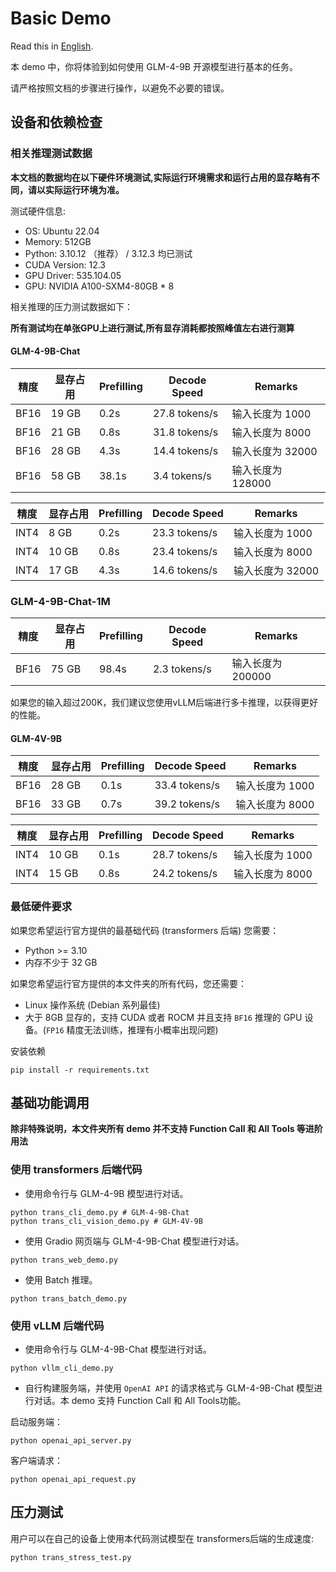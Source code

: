 # Basic Demo

Read this in [English](README_en.md).

本 demo 中，你将体验到如何使用 GLM-4-9B 开源模型进行基本的任务。

请严格按照文档的步骤进行操作，以避免不必要的错误。

## 设备和依赖检查

### 相关推理测试数据

**本文档的数据均在以下硬件环境测试,实际运行环境需求和运行占用的显存略有不同，请以实际运行环境为准。**

测试硬件信息:

+ OS: Ubuntu 22.04
+ Memory: 512GB
+ Python: 3.10.12 （推荐） / 3.12.3 均已测试
+ CUDA Version:  12.3
+ GPU Driver: 535.104.05
+ GPU: NVIDIA A100-SXM4-80GB * 8

相关推理的压力测试数据如下：

**所有测试均在单张GPU上进行测试,所有显存消耗都按照峰值左右进行测算**

#### GLM-4-9B-Chat

| 精度   | 显存占用  | Prefilling | Decode Speed  | Remarks      |
|------|-------|------------|---------------|--------------|
| BF16 | 19 GB | 0.2s       | 27.8 tokens/s | 输入长度为 1000   |
| BF16 | 21 GB | 0.8s       | 31.8 tokens/s | 输入长度为 8000   |
| BF16 | 28 GB | 4.3s       | 14.4 tokens/s | 输入长度为 32000  |
| BF16 | 58 GB | 38.1s      | 3.4  tokens/s | 输入长度为 128000 |

| 精度   | 显存占用  | Prefilling | Decode Speed  | Remarks     |
|------|-------|------------|---------------|-------------|
| INT4 | 8 GB  | 0.2s       | 23.3 tokens/s | 输入长度为 1000  |
| INT4 | 10 GB | 0.8s       | 23.4 tokens/s | 输入长度为 8000  |
| INT4 | 17 GB | 4.3s       | 14.6 tokens/s | 输入长度为 32000 |

### GLM-4-9B-Chat-1M

| 精度   | 显存占用  | Prefilling | Decode Speed | Remarks      |
|------|-------|------------|--------------|--------------|
| BF16 | 75 GB | 98.4s      | 2.3 tokens/s | 输入长度为 200000 |

如果您的输入超过200K，我们建议您使用vLLM后端进行多卡推理，以获得更好的性能。

#### GLM-4V-9B

| 精度   | 显存占用  | Prefilling | Decode Speed  | Remarks    |
|------|-------|------------|---------------|------------|
| BF16 | 28 GB | 0.1s       | 33.4 tokens/s | 输入长度为 1000 |
| BF16 | 33 GB | 0.7s       | 39.2 tokens/s | 输入长度为 8000 |

| 精度   | 显存占用  | Prefilling | Decode Speed  | Remarks    |
|------|-------|------------|---------------|------------|
| INT4 | 10 GB | 0.1s       | 28.7 tokens/s | 输入长度为 1000 |
| INT4 | 15 GB | 0.8s       | 24.2 tokens/s | 输入长度为 8000 |

### 最低硬件要求

如果您希望运行官方提供的最基础代码 (transformers 后端) 您需要：

+ Python >= 3.10
+ 内存不少于 32 GB

如果您希望运行官方提供的本文件夹的所有代码，您还需要：

+ Linux 操作系统 (Debian 系列最佳)
+ 大于 8GB 显存的，支持 CUDA 或者 ROCM 并且支持 `BF16` 推理的 GPU 设备。(`FP16` 精度无法训练，推理有小概率出现问题)

安装依赖

```shell
pip install -r requirements.txt
```

## 基础功能调用

**除非特殊说明，本文件夹所有 demo 并不支持 Function Call 和 All Tools 等进阶用法**

### 使用 transformers 后端代码

+ 使用命令行与 GLM-4-9B 模型进行对话。

```shell
python trans_cli_demo.py # GLM-4-9B-Chat
python trans_cli_vision_demo.py # GLM-4V-9B
```

+ 使用 Gradio 网页端与 GLM-4-9B-Chat 模型进行对话。

```shell
python trans_web_demo.py
```

+ 使用 Batch 推理。

```shell
python trans_batch_demo.py
```

### 使用 vLLM 后端代码

+ 使用命令行与 GLM-4-9B-Chat 模型进行对话。

```shell
python vllm_cli_demo.py
```

+ 自行构建服务端，并使用 `OpenAI API` 的请求格式与 GLM-4-9B-Chat 模型进行对话。本 demo 支持 Function Call 和 All Tools功能。

启动服务端：

```shell
python openai_api_server.py
```

客户端请求：

```shell
python openai_api_request.py
```

## 压力测试

用户可以在自己的设备上使用本代码测试模型在 transformers后端的生成速度:

```shell
python trans_stress_test.py
```



